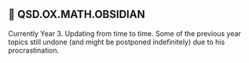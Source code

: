 ## 👾 QSD.OX.MATH.OBSIDIAN
Currently Year 3. Updating from time to time.
Some of the previous year topics still undone (and might be postponed indefinitely) due to his procrastination.

